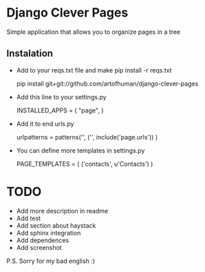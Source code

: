 # Django Clever Pages

Simple application that allows you to organize pages in a tree

## Instalation

- Add to your reqs.txt file and make pip install -r reqs.txt

    pip install git+git://github.com/artofhuman/django-clever-pages

- Add this line to your settings.py

    INSTALLED_APPS = (
        "page",
    )

- Add it to end urls.py

    urlpatterns = patterns('',
        ('', include('page.urls'))
    )

- You can define more templates in settings.py

    PAGE_TEMPLATES = (
        ('contacts', u'Contacts')
    )

# TODO

- Add more description in readme
- Add test
- Add section about haystack
- Add sphinx integration
- Add dependences
- Add screenshot

P.S. Sorry for my bad english :)
